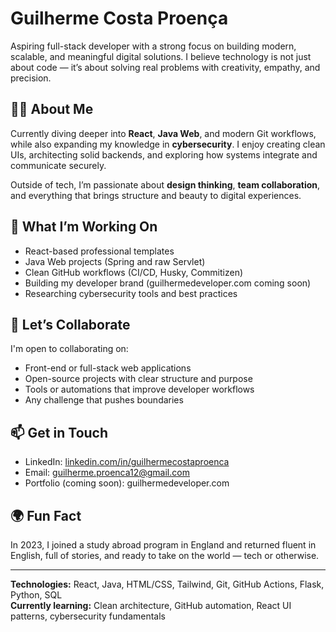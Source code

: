 # Guilherme Costa Proença

Aspiring full-stack developer with a strong focus on building modern, scalable, and meaningful digital solutions. I believe technology is not just about code — it’s about solving real problems with creativity, empathy, and precision.

## 👨‍💻 About Me

Currently diving deeper into **React**, **Java Web**, and modern Git workflows, while also expanding my knowledge in **cybersecurity**. I enjoy creating clean UIs, architecting solid backends, and exploring how systems integrate and communicate securely.

Outside of tech, I’m passionate about **design thinking**, **team collaboration**, and everything that brings structure and beauty to digital experiences.

## 🚧 What I’m Working On

- React-based professional templates
- Java Web projects (Spring and raw Servlet)
- Clean GitHub workflows (CI/CD, Husky, Commitizen)
- Building my developer brand (guilhermedeveloper.com coming soon)
- Researching cybersecurity tools and best practices

## 🤝 Let’s Collaborate

I'm open to collaborating on:
- Front-end or full-stack web applications
- Open-source projects with clear structure and purpose
- Tools or automations that improve developer workflows
- Any challenge that pushes boundaries

## 📫 Get in Touch

- LinkedIn: [linkedin.com/in/guilhermecostaproenca](https://www.linkedin.com/in/guilhermecostaproenca)
- Email: guilherme.proenca12@gmail.com
- Portfolio (coming soon): guilhermedeveloper.com

## 🌍 Fun Fact

In 2023, I joined a study abroad program in England and returned fluent in English, full of stories, and ready to take on the world — tech or otherwise.

---

**Technologies:** React, Java, HTML/CSS, Tailwind, Git, GitHub Actions, Flask, Python, SQL  
**Currently learning:** Clean architecture, GitHub automation, React UI patterns, cybersecurity fundamentals  

